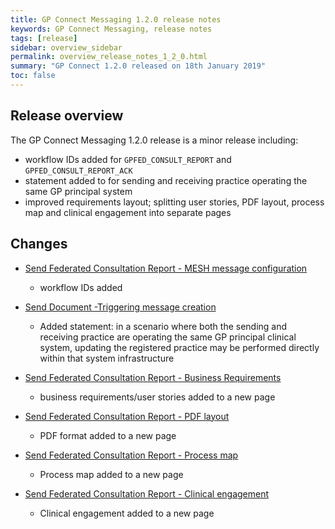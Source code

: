 ```yaml
---
title: GP Connect Messaging 1.2.0 release notes
keywords: GP Connect Messaging, release notes
tags: [release]
sidebar: overview_sidebar
permalink: overview_release_notes_1_2_0.html
summary: "GP Connect 1.2.0 released on 18th January 2019"
toc: false
---
```


## Release overview ##

The GP Connect Messaging 1.2.0 release is a minor release including:
- workflow IDs added for `GPFED_CONSULT_REPORT` and `GPFED_CONSULT_REPORT_ACK`
- statement added to for sending and receiving practice operating the same GP principal system 
- improved requirements layout; splitting user stories, PDF layout, process map and clinical engagement into separate pages


## Changes ##

- [Send Federated Consultation Report - MESH message configuration](senddocument_fedcon_mesh.html)
  - workflow IDs added

- [Send Document -Triggering message creation](senddocument_fedcon_trigger.html)
  - Added statement: in a scenario where both the sending and receiving practice are operating the same GP principal clinical system, updating the registered practice may be performed directly within that system infrastructure

- [Send Federated Consultation Report - Business Requirements](senddocument_userstories.html)
  - business requirements/user stories added to a new page
  
- [Send Federated Consultation Report - PDF layout](senddocument_fedcon_busreq_pdf.html)
  - PDF format added to a new page

- [Send Federated Consultation Report - Process map](sendmessage_process.html)
  - Process map added to a new page

- [Send Federated Consultation Report - Clinical engagement](senddocument_fedcon_busreq_clinical.html)
  - Clinical engagement added to a new page